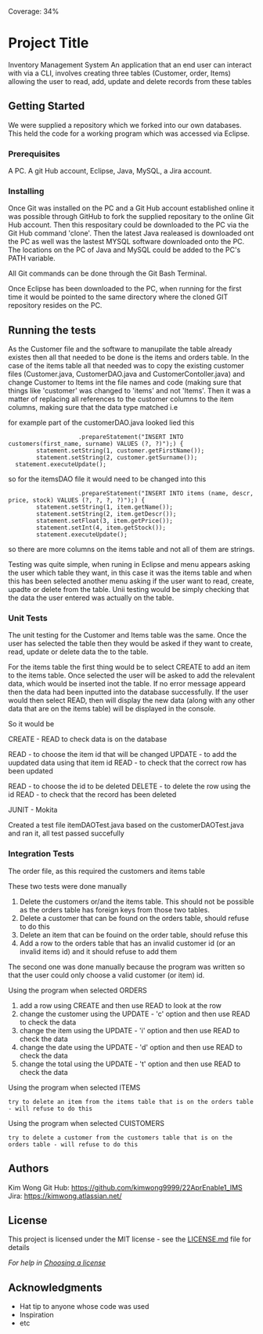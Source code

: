 Coverage: 34%
# Project Title

Inventory Management System
An application that an end user can interact with via a CLI, involves creating three tables (Customer, order, Items) allowing the user to read, add, update and delete records from these tables

## Getting Started

We were supplied a repository which we forked into our own databases. This held the code for a working program which was accessed via Eclipse. 

### Prerequisites

A PC. A git Hub account, Eclipse, Java, MySQL, a Jira account.

### Installing

Once Git was installed on the PC and a Git Hub account established online it was possible through GitHub to fork the supplied repositary to the online Git Hub account. Then this respositary could be downloaded to the PC via the Git Hub command 'clone'. Then the latest Java realeased is downloaded ont the PC as well was the lastest MYSQL software downloaded onto the PC. The locations on the PC of Java and MySQL could be added to the PC's PATH variable. 


All Git commands can be done through the Git Bash Terminal. 

Once Eclipse has been downloaded to the PC, when running for the first time it would be pointed to the same directory where the cloned GIT repository resides on the PC.


## Running the tests

As the Customer file and the software to manupilate the table already existes then all that needed to be done is the items and orders table. In the case of the items table all that needed was to copy the existing customer files (Customer.java, CustomerDAO.java and CustomerContoller.java) and change Customer to Items int the file names and code (making sure that things like 'customer' was changed to 'items' and not 'Items'. Then it was a matter of replacing all references to the customer columns to the item columns, making sure that the data type matched i.e 

for example part of the customerDAO.java looked lied this

						.prepareStatement("INSERT INTO customers(first_name, surname) VALUES (?, ?)");) {
			statement.setString(1, customer.getFirstName());
			statement.setString(2, customer.getSurname());
      statement.executeUpdate();
      
 so for the itemsDAO file it would need to be changed into this
 
 						.prepareStatement("INSERT INTO items (name, descr, price, stock) VALUES (?, ?, ?, ?)");) {
			statement.setString(1, item.getName());
			statement.setString(2, item.getDescr());
			statement.setFloat(3, item.getPrice());
			statement.setInt(4, item.getStock());
			statement.executeUpdate();
      
 so there are more columns on the items table and not all of them are strings.
 
 
Testing was quite simple, when runing in Eclipse and menu appears asking the user which table they want, in this case it was the items table and when this has been selected another menu asking if the user want to read, create, upadte or delete from the table. Unii testing would be simply checking that the data the user entered was actually on the table. 
 

 
### Unit Tests 

The unit testing for the Customer and Items table was the same. Once the user has selected the table then they would be asked if they want to create, read, update or delete data the to the table.

For the items table the first thing would be to select CREATE to add an item to the items table. Once selected the user will be asked to add the relevalent data, which would be inserted inot the table. If no error message appeard then the data had been inputted into the database successfully. If the user would then select READ, then will display the new data (along with any other data that are on the items table) will be displayed in the console.  

So it would be 

CREATE - READ to check data is on the database

READ - to choose the item id that will be changed
UPDATE - to add the uupdated data using that item id
READ - to check that the correct row has been updated

READ - to choose the id to be deleted
DELETE - to delete the row using the id
READ - to check that the record has been deleted

JUNIT - Mokita

Created a test file itemDAOTest.java based on the customerDAOTest.java and ran it, all test passed succefully 

### Integration Tests 

The order file, as this required the customers and items table

These two tests were done manually

1. Delete the customers or/and the items table. This should not be possible as the orders table has foreign keys from those two tables.
2. Delete a customer that can be found on the orders table, should refuse to do this
3. Delete an item that can be fouind on the order table, should refuse this
4. Add a row to the orders table that has an invalid customer id (or an invalid items id) and it should refuse to add them

The second one was done manually because the program was written so that the user could only choose a valid customer (or item) id.

Using the program when selected ORDERS

1. add a row using CREATE and then use READ to look at the row
2. change the customer using the UPDATE - 'c' option and then use READ to check the data
3. change the item using the UPDATE - 'i' option and then use READ to check the data
4. change the date using the UPDATE - 'd' option and then use READ to check the data
5. change the total using the UPDATE - 't' option and then use READ to check the data

Using the program when selected ITEMS

	try to delete an item from the items table that is on the orders table - will refuse to do this

Using the program when selected CUISTOMERS

	try to delete a customer from the customers table that is on the orders table - will refuse to do this



## Authors

Kim Wong 
Git Hub: https://github.com/kimwong9999/22AprEnable1_IMS   
Jira: https://kimwong.atlassian.net/

## License

This project is licensed under the MIT license - see the [LICENSE.md](LICENSE.md) file for details 

*For help in [Choosing a license](https://choosealicense.com/)*

## Acknowledgments

* Hat tip to anyone whose code was used
* Inspiration
* etc
